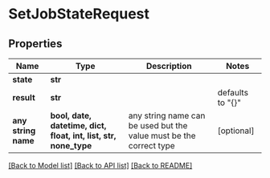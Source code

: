 # SetJobStateRequest


## Properties
Name | Type | Description | Notes
------------ | ------------- | ------------- | -------------
**state** | **str** |  | 
**result** | **str** |  | defaults to "{}"
**any string name** | **bool, date, datetime, dict, float, int, list, str, none_type** | any string name can be used but the value must be the correct type | [optional]

[[Back to Model list]](../README.md#documentation-for-models) [[Back to API list]](../README.md#documentation-for-api-endpoints) [[Back to README]](../README.md)


